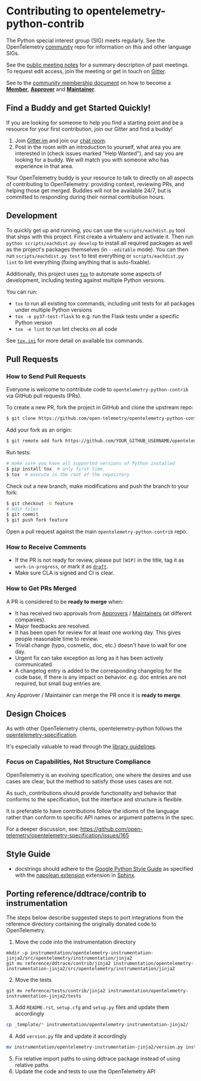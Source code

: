 # Contributing to opentelemetry-python-contrib

The Python special interest group (SIG) meets regularly. See the OpenTelemetry
[community](https://github.com/open-telemetry/community#python-sdk) repo for
information on this and other language SIGs.

See the [public meeting notes](https://docs.google.com/document/d/1CIMGoIOZ-c3-igzbd6_Pnxx1SjAkjwqoYSUWxPY8XIs/edit)
for a summary description of past meetings. To request edit access, join the
meeting or get in touch on [Gitter](https://gitter.im/open-telemetry/opentelemetry-python).

See to the [community membership document](https://github.com/open-telemetry/community/blob/master/community-membership.md)
on how to become a [**Member**](https://github.com/open-telemetry/community/blob/master/community-membership.md#member),
[**Approver**](https://github.com/open-telemetry/community/blob/master/community-membership.md#approver)
and [**Maintainer**](https://github.com/open-telemetry/community/blob/master/community-membership.md#maintainer).

## Find a Buddy and get Started Quickly!

If you are looking for someone to help you find a starting point and be a resource for your first contribution, join our
Gitter and find a buddy!

1. Join [Gitter.im](https://gitter.im) and join our [chat room](https://gitter.im/open-telemetry/opentelemetry-python).
2. Post in the room with an introduction to yourself, what area you are interested in (check issues marked "Help Wanted"),
and say you are looking for a buddy. We will match you with someone who has experience in that area.

Your OpenTelemetry buddy is your resource to talk to directly on all aspects of contributing to OpenTelemetry: providing
context, reviewing PRs, and helping those get merged. Buddies will not be available 24/7, but is committed to responding during their normal contribution hours.

## Development

To quickly get up and running, you can use the `scripts/eachdist.py` tool that
ships with this project. First create a virtualenv and activate it.
Then run `python scripts/eachdist.py develop` to install all required packages
as well as the project's packages themselves (in `--editable` mode).
You can then run `scripts/eachdist.py test` to test everything or
`scripts/eachdist.py lint` to lint everything (fixing anything that is auto-fixable).

Additionally, this project uses [`tox`](https://tox.readthedocs.io) to automate some aspects
of development, including testing against multiple Python versions.

You can run:

- `tox` to run all existing tox commands, including unit tests for all packages
  under multiple Python versions
- `tox -e py37-test-flask` to e.g. run the Flask tests under a specific
  Python version
- `tox -e lint` to run lint checks on all code

See
[`tox.ini`](https://github.com/open-telemetry/opentelemetry-python-contrib/blob/master/tox.ini)
for more detail on available tox commands.

## Pull Requests

### How to Send Pull Requests

Everyone is welcome to contribute code to `opentelemetry-python-contrib` via GitHub
pull requests (PRs).

To create a new PR, fork the project in GitHub and clone the upstream repo:

```sh
$ git clone https://github.com/open-telemetry/opentelemetry-python-contrib.git
```

Add your fork as an origin:

```sh
$ git remote add fork https://github.com/YOUR_GITHUB_USERNAME/opentelemetry-python-contrib.git
```

Run tests:

```sh
# make sure you have all supported versions of Python installed
$ pip install tox  # only first time.
$ tox  # execute in the root of the repository
```

Check out a new branch, make modifications and push the branch to your fork:

```sh
$ git checkout -b feature
# edit files
$ git commit
$ git push fork feature
```

Open a pull request against the main `opentelemetry-python-contrib` repo.

### How to Receive Comments

* If the PR is not ready for review, please put `[WIP]` in the title, tag it
  as `work-in-progress`, or mark it as [`draft`](https://github.blog/2019-02-14-introducing-draft-pull-requests/).
* Make sure CLA is signed and CI is clear.

### How to Get PRs Merged

A PR is considered to be **ready to merge** when:
* It has received two approvals from [Approvers](https://github.com/open-telemetry/community/blob/master/community-membership.md#approver)
  / [Maintainers](https://github.com/open-telemetry/community/blob/master/community-membership.md#maintainer)
  (at different companies).
* Major feedbacks are resolved.
* It has been open for review for at least one working day. This gives people
  reasonable time to review.
* Trivial change (typo, cosmetic, doc, etc.) doesn't have to wait for one day.
* Urgent fix can take exception as long as it has been actively communicated.
* A changelog entry is added to the corresponding changelog for the code base, if there is any impact on behavior. e.g. doc entries are not required, but small bug entries are.

Any Approver / Maintainer can merge the PR once it is **ready to merge**.

## Design Choices

As with other OpenTelemetry clients, opentelemetry-python follows the
[opentelemetry-specification](https://github.com/open-telemetry/opentelemetry-specification).

It's especially valuable to read through the [library guidelines](https://github.com/open-telemetry/opentelemetry-specification/blob/master/specification/library-guidelines.md).

### Focus on Capabilities, Not Structure Compliance

OpenTelemetry is an evolving specification, one where the desires and
use cases are clear, but the method to satisfy those uses cases are not.

As such, contributions should provide functionality and behavior that
conforms to the specification, but the interface and structure is flexible.

It is preferable to have contributions follow the idioms of the language
rather than conform to specific API names or argument patterns in the spec.

For a deeper discussion, see: https://github.com/open-telemetry/opentelemetry-specification/issues/165

## Style Guide

* docstrings should adhere to the [Google Python Style
  Guide](http://google.github.io/styleguide/pyguide.html#38-comments-and-docstrings)
  as specified with the [napolean
  extension](http://www.sphinx-doc.org/en/master/usage/extensions/napoleon.html#google-vs-numpy)
  extension in [Sphinx](http://www.sphinx-doc.org/en/master/index.html).

## Porting reference/ddtrace/contrib to instrumentation

The steps below describe suggested steps to port integrations from the reference directory containing the originally donated code to OpenTelemetry.

1. Move the code into the instrumentation directory

```
mkdir -p instrumentation/opentelemetry-instrumentation-jinja2/src/opentelemetry/instrumentation/jinja2
git mv reference/ddtrace/contrib/jinja2 instrumentation/opentelemetry-instrumentation-jinja2/src/opentelemetry/instrumentation/jinja2
```

2. Move the tests

```
git mv reference/tests/contrib/jinja2 instrumentation/opentelemetry-instrumentation-jinja2/tests
```

3. Add `README.rst`, `setup.cfg` and `setup.py` files and update them accordingly

```bash
cp _template/* instrumentation/opentelemetry-instrumentation-jinja2/
```

4. Add `version.py` file and update it accordingly

```bash
mv instrumentation/opentelemetry-instrumentation-jinja2/version.py instrumentation/opentelemetry-instrumentation-jinja2/src/opentelemetry/instrumentation/jinja2/version.py
```

5. Fix relative import paths to using ddtrace package instead of using relative paths
6. Update the code and tests to use the OpenTelemetry API